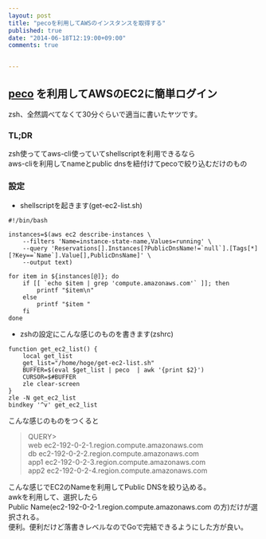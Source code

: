 ```yaml
---
layout: post
title: "pecoを利用してAWSのインスタンスを取得する"
published: true
date: "2014-06-18T12:19:00+09:00"
comments: true


---
```


## [peco](https://github.com/lestrrat/peco) を利用してAWSのEC2に簡単ログイン  
  
zsh、全然調べてなくて30分ぐらいで適当に書いたヤツです。

### TL;DR

zsh使っててaws-cli使っていてshellscriptを利用できるなら  
aws-cliを利用してnameとpublic dnsを紐付けてpecoで絞り込むだけのもの

### 設定

- shellscriptを起きます(get-ec2-list.sh)

```
#!/bin/bash

instances=$(aws ec2 describe-instances \
    --filters 'Name=instance-state-name,Values=running' \
    --query 'Reservations[].Instances[?PublicDnsName!=`null`].[Tags[*][?Key==`Name`].Value[],PublicDnsName]' \
    --output text)

for item in ${instances[@]}; do
    if [[ `echo $item | grep 'compute.amazonaws.com'` ]]; then
        printf "$item\n"
    else
        printf "$item "
    fi
done
```
 
- zshの設定にこんな感じのものを書きます(zshrc)

```
function get_ec2_list() {
    local get_list
    get_list="/home/hoge/get-ec2-list.sh"
    BUFFER=$(eval $get_list | peco  | awk '{print $2}')
    CURSOR=$#BUFFER
    zle clear-screen
}
zle -N get_ec2_list
bindkey '^v' get_ec2_list
```

こんな感じのものをつくると

> QUERY>  
> web  ec2-192-0-2-1.region.compute.amazonaws.com  
> db   ec2-192-0-2-2.region.compute.amazonaws.com  
> app1 ec2-192-0-2-3.region.compute.amazonaws.com  
> app2 ec2-192-0-2-4.region.compute.amazonaws.com  

こんな感じでEC2のNameを利用してPublic DNSを絞り込める。  
awkを利用して、選択したら  
Public Name(ec2-192-0-2-1.region.compute.amazonaws.com の方)だけが選択される。  
便利。便利だけど落書きレベルなのでGoで完結できるようにした方が良い。  
